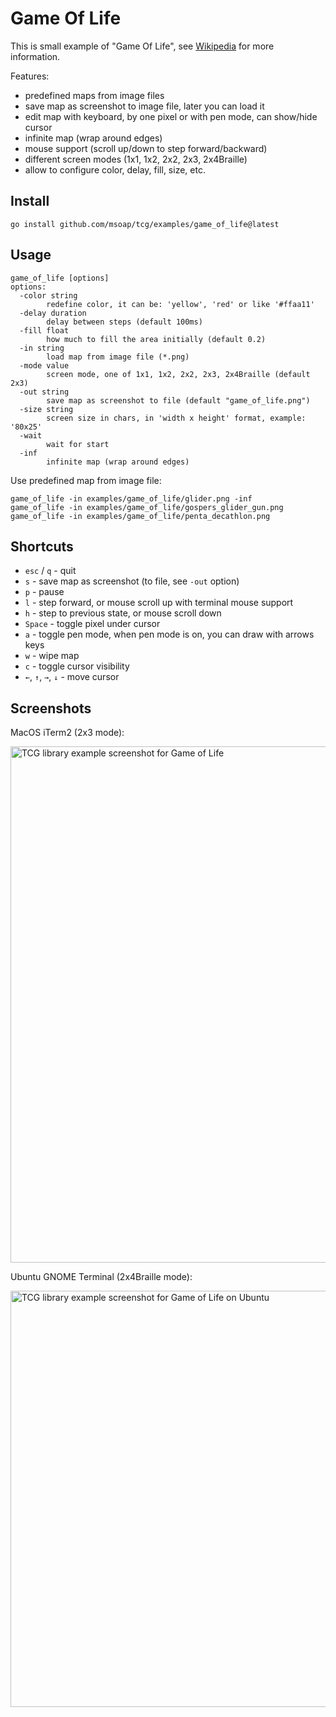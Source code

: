 # Game Of Life

This is small example of "Game Of Life", see [Wikipedia](https://en.wikipedia.org/wiki/Conway%27s_Game_of_Life) for more information.

Features:
  
  - predefined maps from image files
  - save map as screenshot to image file, later you can load it
  - edit map with keyboard, by one pixel or with pen mode, can show/hide cursor
  - infinite map (wrap around edges)
  - mouse support (scroll up/down to step forward/backward)
  - different screen modes (1x1, 1x2, 2x2, 2x3, 2x4Braille)
  - allow to configure color, delay, fill, size, etc.

## Install

```
go install github.com/msoap/tcg/examples/game_of_life@latest
```

## Usage

```
game_of_life [options]
options:
  -color string
    	redefine color, it can be: 'yellow', 'red' or like '#ffaa11'
  -delay duration
    	delay between steps (default 100ms)
  -fill float
    	how much to fill the area initially (default 0.2)
  -in string
    	load map from image file (*.png)
  -mode value
    	screen mode, one of 1x1, 1x2, 2x2, 2x3, 2x4Braille (default 2x3)
  -out string
    	save map as screenshot to file (default "game_of_life.png")
  -size string
    	screen size in chars, in 'width x height' format, example: '80x25'
  -wait
    	wait for start
  -inf
    	infinite map (wrap around edges)
```

Use predefined map from image file:


```shell
game_of_life -in examples/game_of_life/glider.png -inf
game_of_life -in examples/game_of_life/gospers_glider_gun.png
game_of_life -in examples/game_of_life/penta_decathlon.png
```

## Shortcuts

  * `esc` / `q` - quit
  * `s` - save map as screenshot (to file, see `-out` option)
  * `p` - pause
  * `l` - step forward, or mouse scroll up with terminal mouse support
  * `h` - step to previous state, or mouse scroll down
  * `Space` - toggle pixel under cursor
  * `a` - toggle pen mode, when pen mode is on, you can draw with arrows keys
  * `w` - wipe map
  * `c` - toggle cursor visibility
  * `←`, `↑`, `→`, `↓` - move cursor

## Screenshots

MacOS iTerm2 (2x3 mode):

<img width="826" alt="TCG library example screenshot for Game of Life" src="https://user-images.githubusercontent.com/844117/226143976-4db0f377-0195-4c8d-8dea-799eee29d9ce.png">

Ubuntu GNOME Terminal (2x4Braille mode):

<img width="666" alt="TCG library example screenshot for Game of Life on Ubuntu" src="https://user-images.githubusercontent.com/844117/222967488-3c07917e-f90f-4843-b987-fc97b3397a19.png">
